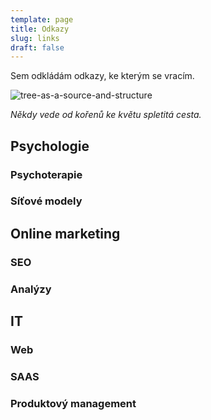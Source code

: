 ```yaml
---
template: page
title: Odkazy
slug: links
draft: false
---
```

Sem odkládám odkazy, ke kterým se vracím.

![tree-as-a-source-and-structure](/media/image-0.jpg)

*Někdy vede od kořenů ke květu spletitá cesta.*

## Psychologie

### Psychoterapie

### Síťové modely


## Online marketing

### SEO

### Analýzy


## IT

### Web

### SAAS

### Produktový management

